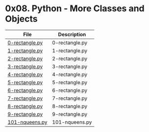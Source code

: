 # 0x08. Python - More Classes and Objects

| File      | Description |
| ----------- | ----------- |
| [0-rectangle.py](./0-rectangle.py) | 0-rectangle.py |
| [1-rectangle.py](./1-rectangle.py) | 1-rectangle.py |
| [2-rectangle.py](./2-rectangle.py) | 2-rectangle.py |
| [3-rectangle.py](./3-rectangle.py) | 3-rectangle.py |
| [4-rectangle.py](./4-rectangle.py) | 4-rectangle.py |
| [5-rectangle.py](./5-rectangle.py) | 5-rectangle.py |
| [6-rectangle.py](./6-rectangle.py) | 6-rectangle.py |
| [7-rectangle.py](./7-rectangle.py) | 7-rectangle.py |
| [8-rectangle.py](./8-rectangle.py) | 8-rectangle.py |
| [9-rectangle.py](./9-rectangle.py) | 9-rectangle.py |
| [101-nqueens.py](./101-nqueens.py) | 101-nqueens.py |
